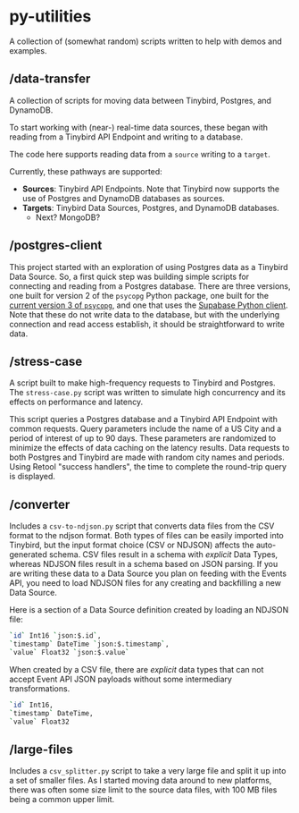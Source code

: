 # py-utilities

A collection of (somewhat random) scripts written to help with demos and examples. 

## /data-transfer
A collection of scripts for moving data between Tinybird, Postgres, and DynamoDB.

To start working with (near-) real-time data sources, these began with reading from a Tinybird API Endpoint and writing to a database. 

The code here supports reading data from a `source` writing to a `target`.

Currently, these pathways are supported: 
* **Sources**: Tinybird API Endpoints. Note that Tinybird now supports the use of Postgres and DynamoDB databases as sources. 
* **Targets**: Tinybird Data Sources, Postgres, and DynamoDB databases.
  * Next? MongoDB?

## /postgres-client

This project started with an exploration of using Postgres data as a Tinybird Data Source. So, a first quick step was building simple scripts for connecting and reading from a Postgres database. There are three versions, one built for version 2 of the `psycopg` Python package, one built for the [current version 3 of `psycopg`](https://www.psycopg.org/), and one that uses the [Supabase Python client](https://supabase.com/docs/reference/python/introduction). Note that these do not write data to the database, but with the underlying connection and read access establish, it should be straightforward to write  data. 
  
## /stress-case

A script built to make high-frequency requests to Tinybird and Postgres. The `stress-case.py` script was written to simulate high concurrency and its effects on performance and latency. 

This script queries a Postgres database and a Tinybird API Endpoint with common requests. Query parameters include the name of a US City and a period of interest of up to 90 days. These parameters are randomized to minimize the effects of data caching on the latency results. Data requests to both Postgres and Tinybird are made with random city names and periods. Using Retool "success handlers", the time to complete the round-trip query is displayed. 

## /converter
Includes a `csv-to-ndjson.py` script that converts data files from the CSV format to the ndjson format. Both types of files can be easily imported into Tinybird, but the input format choice (CSV or NDJSON) affects the auto-generated schema.  CSV files result in a schema with *explicit* Data Types, whereas NDJSON files result in a schema based on JSON parsing. If you are writing these data to a Data Source you plan on feeding with the Events API, you need to load NDJSON files for any creating and backfilling a new Data Source.  

Here is a section of a Data Source definition created by loading an NDJSON file:

```bash
`id` Int16 `json:$.id`,
`timestamp` DateTime `json:$.timestamp`,
`value` Float32 `json:$.value`
```

When created by a CSV file, there are *explicit* data types that can not accept Event API JSON payloads without some intermediary transformations.  

```bash
`id` Int16,
`timestamp` DateTime,
`value` Float32
```

## /large-files
Includes a `csv_splitter.py` script to take a very large file and split it up into a set of smaller files. As I started moving data around to new platforms, there was often some size limit to the source data files, with 100 MB files being a common upper limit. 

 
